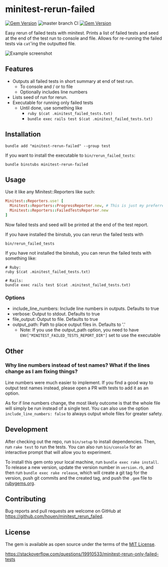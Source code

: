 # minitest-rerun-failed
[![Gem Version](https://badge.fury.io/rb/minitest-rerun-failed.svg)](https://badge.fury.io/rb/minitest-rerun-failed)
![master branch CI](https://github.com/houen/minitest-rerun-failed/actions/workflows/main.yml/badge.svg?branch=master)
[![Gem Version](https://badge.fury.io/rb/minitest-rerun-failed.svg)](https://badge.fury.io/rb/minitest-rerun-failed)

Easy rerun of failed tests with minitest. Prints a list of failed tests and seed at the end of the test run to console and file. Allows for re-running the failed tests via `cat`'ing the outputted file.

![Example screenshot](assets/screenshot.png)

## Features
- Outputs all failed tests in short summary at end of test run.
  - To console and / or to file
  - Optionally includes line numbers
- Lists seed of run for rerun.
- Executable for running only failed tests
  - Until done, use something like 
    - `ruby $(cat .minitest_failed_tests.txt)`
    - `bundle exec rails test $(cat .minitest_failed_tests.txt)`

## Installation

```
bundle add "minitest-rerun-failed" --group test
```

If you want to install the executable to `bin/rerun_failed_tests`:

```
bundle binstubs minitest-rerun-failed
```

## Usage

Use it like any Minitest::Reporters like such:

```ruby
Minitest::Reporters.use! [
  Minitest::Reporters::ProgressReporter.new, # This is just my preferred reporter. Use the one(s) you like.
  Minitest::Reporters::FailedTestsReporter.new
]
```

Now failed tests and seed will be printed at the end of the test report.

If you have installed the binstub, you can rerun the failed tests with 
```
bin/rerun_failed_tests
```

If you have not installed the binstub, you can rerun the failed tests with something like:
```
# Ruby:
ruby $(cat .minitest_failed_tests.txt)

# Rails:
bundle exec rails test $(cat .minitest_failed_tests.txt)
```

### Options
- include_line_numbers: Include line numbers in outputs. Defaults to true
- verbose: Output to stdout. Defaults to true
- file_output: Output to file. Defaults to true
- output_path: Path to place output files in. Defaults to '.'
  - Note: If you use the output_path option, you need to have `ENV["MINITEST_FAILED_TESTS_REPORT_DIR"]` set to use the executable

## Other
### Why line numbers instead of test names? What if the lines change as I am fixing things?
Line numbers were much easier to implement.
If you find a good way to output test names instead, please open a PR with tests to add it as an option.

As for if line numbers change, the most likely outcome is that the whole file will simply be run instead of a single test.
You can also use the option `include_line_numbers: false` to always output whole files for greater safety.

## Development

After checking out the repo, run `bin/setup` to install dependencies. Then, run `rake test` to run the tests. You can also run `bin/console` for an interactive prompt that will allow you to experiment.

To install this gem onto your local machine, run `bundle exec rake install`. To release a new version, update the version number in `version.rb`, and then run `bundle exec rake release`, which will create a git tag for the version, push git commits and the created tag, and push the `.gem` file to [rubygems.org](https://rubygems.org).

## Contributing

Bug reports and pull requests are welcome on GitHub at https://github.com/houen/minitest_rerun_failed.

## License

The gem is available as open source under the terms of the [MIT License](https://opensource.org/licenses/MIT).

https://stackoverflow.com/questions/19910533/minitest-rerun-only-failed-tests
